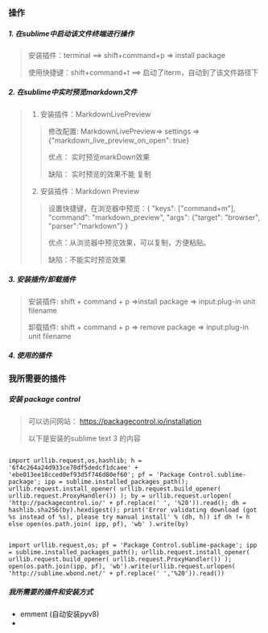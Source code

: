 
### 操作

##### 1. 在sublime中启动该文件终端进行操作
> 安装插件：terminal ==> shift+command+p => install package
> 
> 使用快捷键：shift+command+t ==> 启动了iterm，自动到了该文件路径下

##### 2. 在sublime中实时预览markdown文件
> 1. 安装插件：MarkdownLivePreview
> 
>> 修改配置: MarkdownLivePreview=> settings => {"markdown_live_preview_on_open": true}
>> 
>> 优点： 实时预览markDown效果
>> 
>> 缺陷： 实时预览的效果不能 复制
>> 
> 
> 2. 安装插件：Markdown Preview
> 
>> 设置快捷键，在浏览器中预览：{ "keys": ["command+m"], "command": "markdown_preview", "args": {"target": "browser", "parser":"markdown"} }
>> 
>> 优点：从浏览器中预览效果，可以复制，方便粘贴。
>> 
>> 缺陷：不能实时预览效果

##### 3. 安装插件/卸载插件
> 安装插件: shift + command + p =>install package => input:plug-in unit filename
> 
> 卸载插件: shift + command + p => remove package => input:plug-in unit filename

##### 4. 使用的插件


### 我所需要的插件
##### 安装 package control

> 可以访问网站： https://packagecontrol.io/installation
> 
> 以下是安装的sublime text 3 的内容 

```

import urllib.request,os,hashlib; h = '6f4c264a24d933ce70df5dedcf1dcaee' + 'ebe013ee18cced0ef93d5f746d80ef60'; pf = 'Package Control.sublime-package'; ipp = sublime.installed_packages_path(); urllib.request.install_opener( urllib.request.build_opener( urllib.request.ProxyHandler()) ); by = urllib.request.urlopen( 'http://packagecontrol.io/' + pf.replace(' ', '%20')).read(); dh = hashlib.sha256(by).hexdigest(); print('Error validating download (got %s instead of %s), please try manual install' % (dh, h)) if dh != h else open(os.path.join( ipp, pf), 'wb' ).write(by)
```

```

import urllib.request,os; pf = 'Package Control.sublime-package'; ipp = sublime.installed_packages_path(); urllib.request.install_opener( urllib.request.build_opener( urllib.request.ProxyHandler()) ); open(os.path.join(ipp, pf), 'wb').write(urllib.request.urlopen( 'http://sublime.wbond.net/' + pf.replace(' ','%20')).read())
```

##### 我所需要的插件和安装方式
+ emment (自动安装pyv8)
+ 

